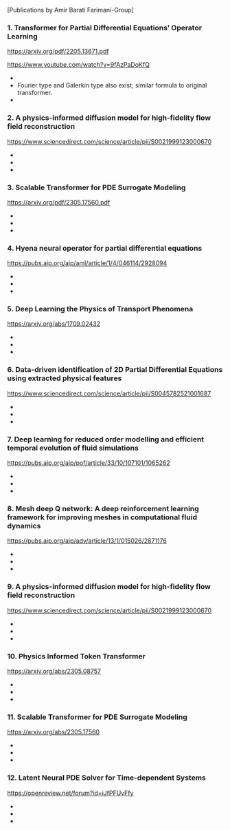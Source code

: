 [Publications by Amir Barati Farimani-Group]

### 1. Transformer for Partial Differential Equations’ Operator Learning

<https://arxiv.org/pdf/2205.13671.pdf>

<https://www.youtube.com/watch?v=9fAzPaDoKfQ>

- 
- Fourier type and Galerkin type also exist; similar formula to original transformer.
-


### 2. A physics-informed diffusion model for high-fidelity flow field reconstruction

<https://www.sciencedirect.com/science/article/pii/S0021999123000670>

- 
-
-


### 3. Scalable Transformer for PDE Surrogate Modeling

<https://arxiv.org/pdf/2305.17560.pdf>

- 
-
-


### 4. Hyena neural operator for partial differential equations

<https://pubs.aip.org/aip/aml/article/1/4/046114/2928094>

- 
-
-


### 5. Deep Learning the Physics of Transport Phenomena

<https://arxiv.org/abs/1709.02432>

- 
-
-


### 6. Data-driven identification of 2D Partial Differential Equations using extracted physical features

<https://www.sciencedirect.com/science/article/pii/S0045782521001687>

- 
-
-


### 7. Deep learning for reduced order modelling and efficient temporal evolution of fluid simulations

<https://pubs.aip.org/aip/pof/article/33/10/107101/1065262>

- 
-
-


### 8. Mesh deep Q network: A deep reinforcement learning framework for improving meshes in computational fluid dynamics  

<https://pubs.aip.org/aip/adv/article/13/1/015026/2871176>

- 
-
-


### 9. A physics-informed diffusion model for high-fidelity flow field reconstruction

<https://www.sciencedirect.com/science/article/pii/S0021999123000670>

- 
-
-


### 10. Physics Informed Token Transformer

<https://arxiv.org/abs/2305.08757>

- 
-
-


### 11. Scalable Transformer for PDE Surrogate Modeling

<https://arxiv.org/abs/2305.17560>

- 
-
-


### 12. Latent Neural PDE Solver for Time-dependent Systems

<https://openreview.net/forum?id=iJfPFUvFfy>

- 
-
-
